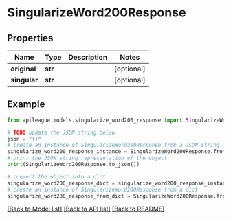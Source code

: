 # SingularizeWord200Response


## Properties

Name | Type | Description | Notes
------------ | ------------- | ------------- | -------------
**original** | **str** |  | [optional] 
**singular** | **str** |  | [optional] 

## Example

```python
from apileague.models.singularize_word200_response import SingularizeWord200Response

# TODO update the JSON string below
json = "{}"
# create an instance of SingularizeWord200Response from a JSON string
singularize_word200_response_instance = SingularizeWord200Response.from_json(json)
# print the JSON string representation of the object
print(SingularizeWord200Response.to_json())

# convert the object into a dict
singularize_word200_response_dict = singularize_word200_response_instance.to_dict()
# create an instance of SingularizeWord200Response from a dict
singularize_word200_response_from_dict = SingularizeWord200Response.from_dict(singularize_word200_response_dict)
```
[[Back to Model list]](../README.md#documentation-for-models) [[Back to API list]](../README.md#documentation-for-api-endpoints) [[Back to README]](../README.md)


